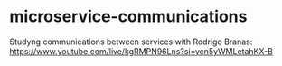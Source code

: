 # microservice-communications
Studyng communications between services with Rodrigo Branas: https://www.youtube.com/live/kgRMPN96Lns?si=ycn5yWMLetahKX-B

